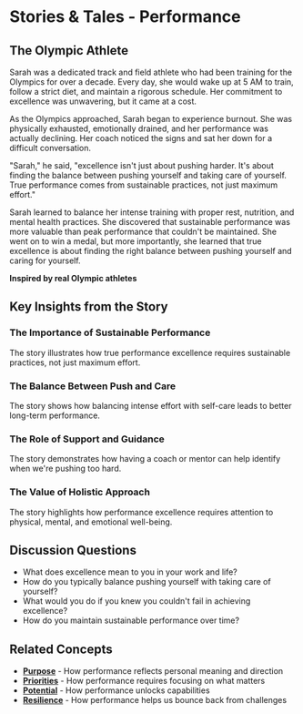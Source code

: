# Stories & Tales - Performance

## The Olympic Athlete

Sarah was a dedicated track and field athlete who had been training for the Olympics for over a decade. Every day, she would wake up at 5 AM to train, follow a strict diet, and maintain a rigorous schedule. Her commitment to excellence was unwavering, but it came at a cost.

As the Olympics approached, Sarah began to experience burnout. She was physically exhausted, emotionally drained, and her performance was actually declining. Her coach noticed the signs and sat her down for a difficult conversation.

"Sarah," he said, "excellence isn't just about pushing harder. It's about finding the balance between pushing yourself and taking care of yourself. True performance comes from sustainable practices, not just maximum effort."

Sarah learned to balance her intense training with proper rest, nutrition, and mental health practices. She discovered that sustainable performance was more valuable than peak performance that couldn't be maintained. She went on to win a medal, but more importantly, she learned that true excellence is about finding the right balance between pushing yourself and caring for yourself.

**Inspired by real Olympic athletes**

## Key Insights from the Story

### The Importance of Sustainable Performance
The story illustrates how true performance excellence requires sustainable practices, not just maximum effort.

### The Balance Between Push and Care
The story shows how balancing intense effort with self-care leads to better long-term performance.

### The Role of Support and Guidance
The story demonstrates how having a coach or mentor can help identify when we're pushing too hard.

### The Value of Holistic Approach
The story highlights how performance excellence requires attention to physical, mental, and emotional well-being.

## Discussion Questions
- What does excellence mean to you in your work and life?
- How do you typically balance pushing yourself with taking care of yourself?
- What would you do if you knew you couldn't fail in achieving excellence?
- How do you maintain sustainable performance over time?

## Related Concepts
- **[Purpose](../purpose/README.md)** - How performance reflects personal meaning and direction
- **[Priorities](../priorities/README.md)** - How performance requires focusing on what matters
- **[Potential](../potential/README.md)** - How performance unlocks capabilities
- **[Resilience](../resilience/README.md)** - How performance helps us bounce back from challenges
